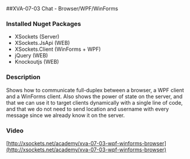 ##XVA-07-03 Chat - Browser/WPF/WinForms

### Installed Nuget Packages

- XSockets (Server)
- XSockets.JsApi (WEB)
- XSockets.Client (WinForms + WPF)
- jQuery (WEB)
- Knockoutjs (WEB)

### Description

Shows how to communicate full-duplex between a browser, a WPF client and a WinForms client.
Also shows the power of state on the server, and that we can use it to target clients dynamically with a single line of code, and that we do not need to send location and username with every message since we already know it on the server.

### Video

[http://xsockets.net/academy/xva-07-03-wpf-winforms-browser](http://xsockets.net/academy/xva-07-03-wpf-winforms-browser)